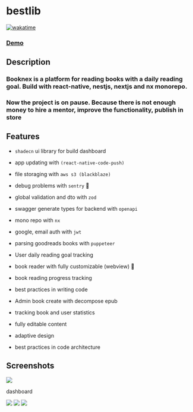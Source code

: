 # bestlib
[![wakatime](https://wakatime.com/badge/github/kravchenko-anton/booknex-2.svg)](https://wakatime.com/badge/github/kravchenko-anton/booknex-2)

### [Demo](https://booknex.up.railway.app/)

## Description
### Booknex is a platform for reading books with a daily reading goal. Build with react-native, nestjs, nextjs and nx monorepo.
### Now the project is on pause. Because there is not enough money to hire a mentor, improve the functionality, publish in store

## Features
- `shadecn` ui library for build dashboard
-  app updating with  `(react-native-code-push)`
-  file storaging with `aws s3 (blackblaze)`
-  debug problems with `sentry` 🐞
-  global validation and dto with `zod`
-   swagger generate types for backend with `openapi`
-   mono repo with `nx`
-   google, email auth with `jwt`
-   parsing goodreads books with `puppeteer`

-   User daily reading goal tracking
-   book reader with fully customizable (webview) 📖
-   book reading progress tracking
-   best practices in writing code


-  Admin book create with decompose epub
-  tracking book and user statistics
-  fully editable content
-  adaptive design
-  best practices in code architecture


## Screenshots

<div float="left">
<img src="/screens/landing.png"/> 

dashboard


<img src="/screens/book-parsing.png"/>
<img src="/screens/book-statistics.png"  />
<img src="/screens/dashboard-books.png"  />


</div>
